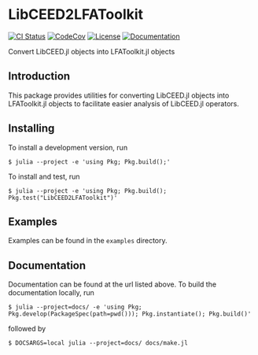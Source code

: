 # LibCEED2LFAToolkit

[![CI Status](https://github.com/jeremylt/LibCEED2LFAToolkit.jl/actions/workflows/test.yml/badge.svg?branch=main)](https://github.com/jeremylt/LibCEED2LFAToolkit.jl/actions/workflows/test.yml)
[![CodeCov](https://codecov.io/gh/jeremylt/LibCEED2LFAToolkit.jl/branch/master/graph/badge.svg)](https://codecov.io/gh/jeremylt/LibCEED2LFAToolkit.jl)
[![License](https://img.shields.io/badge/License-BSD%202--Clause-orange.svg)](https://opensource.org/licenses/BSD-2-Clause)
[![Documentation](https://img.shields.io/badge/docs-dev-blue)](https://jeremylt.github.io/LibCEED2LFAToolkit.jl/dev/)

Convert LibCEED.jl objects into LFAToolkit.jl objects

## Introduction


This package provides utilities for converting LibCEED.jl objects into LFAToolkit.jl objects to facilitate easier analysis of LibCEED.jl operators.

## Installing

To install a development version, run

```
$ julia --project -e 'using Pkg; Pkg.build();'
```

To install and test, run

```
$ julia --project -e 'using Pkg; Pkg.build(); Pkg.test("LibCEED2LFAToolkit")'
```

## Examples

Examples can be found in the ``examples`` directory.

## Documentation

Documentation can be found at the url listed above.
To build the documentation locally, run

```
$ julia --project=docs/ -e 'using Pkg; Pkg.develop(PackageSpec(path=pwd())); Pkg.instantiate(); Pkg.build()'
```

followed by

```
$ DOCSARGS=local julia --project=docs/ docs/make.jl
```
